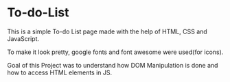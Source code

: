 # To-do-List

This is a simple To-do List page made with the help of HTML, CSS and JavaScript.

To make it look pretty, google fonts and font awesome were used(for icons).

Goal of this Project was to understand how DOM Manipulation is done and how to access HTML elements in JS.
